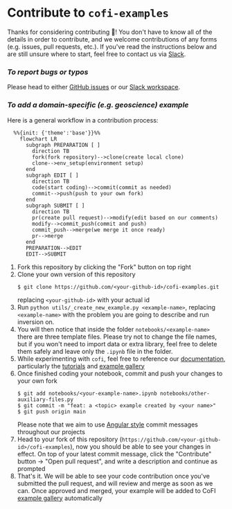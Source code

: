 # Contribute to `cofi-examples`

Thanks for considering contributing :tada:! You don't have to know all of the details
in order to contribute, and we welcome contributions of any forms (e.g. issues,
pull requests, etc.). If you've read the instructions below and are still unsure
where to start, feel free to contact us via [Slack](https://inlab-geo.slack.com/).

### ***To report bugs or typos***
Please head to either [GitHub issues](https://github.com/inlab-geo/cofi-examples/issues) 
or our [Slack workspace](https://inlab-geo.slack.com/).

### ***To add a domain-specific (e.g. geoscience) example***
Here is a general workflow in a contribution process:

```mermaid
  %%{init: {'theme':'base'}}%%
    flowchart LR
      subgraph PREPARATION [ ]
        direction TB
        fork(fork repository)-->clone(create local clone)
        clone-->env_setup(environment setup)
      end
      subgraph EDIT [ ]
        direction TB
        code(start coding)-->commit(commit as needed)
        commit-->push(push to your own fork)
      end
      subgraph SUBMIT [ ]
        direction TB
        pr(create pull request)-->modify(edit based on our comments)
        modify-->commit_push(commit and push)
        commit_push-->merge(we merge it once ready)
        pr-->merge
      end
      PREPARATION-->EDIT
      EDIT-->SUBMIT
```

1. Fork this repository by clicking the "Fork" button on top right
2. Clone your own version of this repository
   ```console
   $ git clone https://github.com/<your-github-id>/cofi-examples.git
   ```
   replacing `<your-github-id>` with your actual id
3. Run `python utils/_create_new_example.py <example-name>`, replacing `<example-name>` with
   the problem you are going to describe and run inversion on.
4. You will then notice that inside the folder `notebooks/<example-name>` there are 
   three template files. Please try not to change the file names, but if you won't 
   need to import data or extra library, feel free to delete them safely and leave only
   the `.ipynb` file in the folder.
5. While experimenting with `cofi`, feel free to reference our 
   [documentation](https://cofi.readthedocs.io/en/latest/), particularly the
   [tutorials](https://cofi.readthedocs.io/en/latest/tutorial.html) and
   [example gallery](https://cofi.readthedocs.io/en/latest/cofi-examples/generated/index.html)
6. Once finished coding your notebook, commit and push your changes to your own fork
   ```console
   $ git add notebooks/<your-example-name>.ipynb notebooks/other-auxiliary-files.py
   $ git commit -m "feat: a <topic> example created by <your name>"
   $ git push origin main
   ```
   Please note that we aim to use [Angular style](https://github.com/angular/angular.js/blob/master/DEVELOPERS.md#-git-commit-guidelines) 
   commit messages throughout our projects
7. Head to your fork of this repository (`https://github.com/<your-github-id>/cofi-examples`),
   now you should be able to see your changes in effect. On top of your latest commit
   message, click the "Contribute" button -> "Open pull request", and write a description
   and continue as prompted
8. That's it. We will be able to see your code contribution once you've
   submitted the pull request, and will review and merge as soon as we can. Once
   approved and merged, your example will be added to CoFI 
   [example gallery](https://cofi.readthedocs.io/en/latest/cofi-examples/generated/index.html)
   automatically
